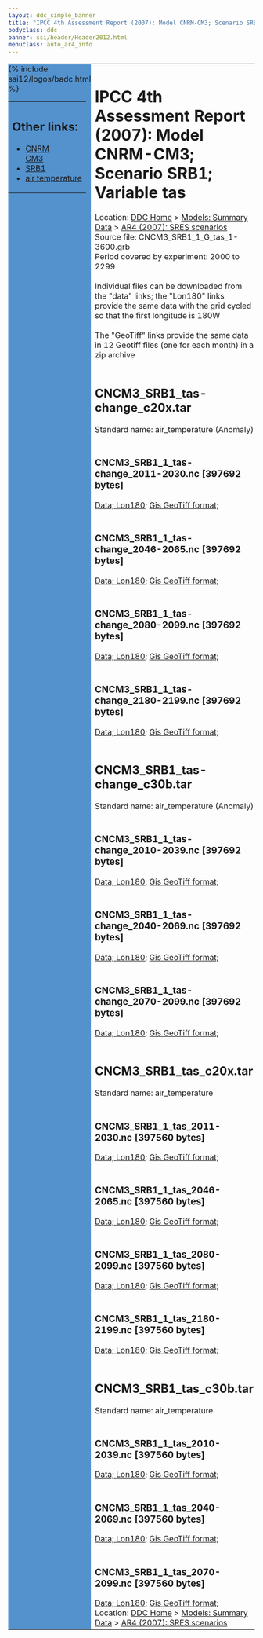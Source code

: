 ```yaml
---
layout: ddc_simple_banner
title: "IPCC 4th Assessment Report (2007): Model CNRM-CM3; Scenario SRB1; Variable tas"
bodyclass: ddc
banner: ssi/header/Header2012.html
menuclass: auto_ar4_info
---
```



<table width="100%" border="0" cellspacing="0" cellpadding="0" style="border-collapse: collapse;">
<tr style="margin:0;padding:0;border:0;">
<td style="margin:0;padding:0;border:0;height:1pt;width:150pt;background:#5492CD;" valign="top" >

<div id="lh-col2" class="auto_ar4_info">
<table class="menumain" bgcolor="#5492CD" cellspacing="0" width="100%" border="0">
<tr><td>
<h2> Other links:</h2>
<ul>
<li><a href="/auto/ar4/model-CNRM-CM3.html">CNRM<br/>CM3</a></li>
<li><a href="/auto/ar4/scenario-SRB1.html">SRB1</a></li>
<li><a href="/auto/ar4/var-air_temperature.html">air temperature</a></li>
</ul>
</td></tr>
{% include ssi12/logos/badc.html %}
</table>
</div>
</td>
<td><h1>IPCC 4th Assessment Report (2007): Model CNRM-CM3; Scenario SRB1; Variable tas</h1>

<!-- Breadcrumb1 -->
<div id="breadcrumb1" align="left">
Location: <a href="/index.html">DDC Home</a> > <a href="/sim/gcm_clim/">Models: Summary Data</a>
> <a href="/sim/gcm_clim/SRES_AR4/index.html">AR4 (2007): SRES scenarios</a>
</div>
<!-- End of Breadcrumb1 -->Source file: CNCM3_SRB1_1_G_tas_1-3600.grb
<br/>
Period covered by experiment: 2000 to 2299<br/>
<br/>Individual files can be downloaded from the "data" links; the "Lon180" links provide the same data
         with the grid cycled so that the first longitude is 180W<br/>
<br/>The "GeoTiff" links provide the same data in 12 Geotiff files (one for each month)
          in a zip archive<br/>
<br/><h2>CNCM3_SRB1_tas-change_c20x.tar</h2>
Standard name: air_temperature (Anomaly)<br>
<br/><h3>CNCM3_SRB1_1_tas-change_2011-2030.nc [397692 bytes]</h3>
<a href="/cgi-bin/downl/ar4_nc/tas/CNCM3_SRB1_1_tas-change_2011-2030.nc">Data; </a><a href="/cgi-bin/downl/ar4_nc/tas/CNCM3_SRB1_1_tas-change_2011-2030.cyto180.nc"> Lon180</a>; <a href="/cgi-bin/downl/ar4_tif/tas/CNCM3_SRB1_1_tas-change_2011-2030.zip">Gis GeoTiff format; </a><br/>
<br/><h3>CNCM3_SRB1_1_tas-change_2046-2065.nc [397692 bytes]</h3>
<a href="/cgi-bin/downl/ar4_nc/tas/CNCM3_SRB1_1_tas-change_2046-2065.nc">Data; </a><a href="/cgi-bin/downl/ar4_nc/tas/CNCM3_SRB1_1_tas-change_2046-2065.cyto180.nc"> Lon180</a>; <a href="/cgi-bin/downl/ar4_tif/tas/CNCM3_SRB1_1_tas-change_2046-2065.zip">Gis GeoTiff format; </a><br/>
<br/><h3>CNCM3_SRB1_1_tas-change_2080-2099.nc [397692 bytes]</h3>
<a href="/cgi-bin/downl/ar4_nc/tas/CNCM3_SRB1_1_tas-change_2080-2099.nc">Data; </a><a href="/cgi-bin/downl/ar4_nc/tas/CNCM3_SRB1_1_tas-change_2080-2099.cyto180.nc"> Lon180</a>; <a href="/cgi-bin/downl/ar4_tif/tas/CNCM3_SRB1_1_tas-change_2080-2099.zip">Gis GeoTiff format; </a><br/>
<br/><h3>CNCM3_SRB1_1_tas-change_2180-2199.nc [397692 bytes]</h3>
<a href="/cgi-bin/downl/ar4_nc/tas/CNCM3_SRB1_1_tas-change_2180-2199.nc">Data; </a><a href="/cgi-bin/downl/ar4_nc/tas/CNCM3_SRB1_1_tas-change_2180-2199.cyto180.nc"> Lon180</a>; <a href="/cgi-bin/downl/ar4_tif/tas/CNCM3_SRB1_1_tas-change_2180-2199.zip">Gis GeoTiff format; </a><br/>
<br/><h2>CNCM3_SRB1_tas-change_c30b.tar</h2>
Standard name: air_temperature (Anomaly)<br>
<br/><h3>CNCM3_SRB1_1_tas-change_2010-2039.nc [397692 bytes]</h3>
<a href="/cgi-bin/downl/ar4_nc/tas/CNCM3_SRB1_1_tas-change_2010-2039.nc">Data; </a><a href="/cgi-bin/downl/ar4_nc/tas/CNCM3_SRB1_1_tas-change_2010-2039.cyto180.nc"> Lon180</a>; <a href="/cgi-bin/downl/ar4_tif/tas/CNCM3_SRB1_1_tas-change_2010-2039.zip">Gis GeoTiff format; </a><br/>
<br/><h3>CNCM3_SRB1_1_tas-change_2040-2069.nc [397692 bytes]</h3>
<a href="/cgi-bin/downl/ar4_nc/tas/CNCM3_SRB1_1_tas-change_2040-2069.nc">Data; </a><a href="/cgi-bin/downl/ar4_nc/tas/CNCM3_SRB1_1_tas-change_2040-2069.cyto180.nc"> Lon180</a>; <a href="/cgi-bin/downl/ar4_tif/tas/CNCM3_SRB1_1_tas-change_2040-2069.zip">Gis GeoTiff format; </a><br/>
<br/><h3>CNCM3_SRB1_1_tas-change_2070-2099.nc [397692 bytes]</h3>
<a href="/cgi-bin/downl/ar4_nc/tas/CNCM3_SRB1_1_tas-change_2070-2099.nc">Data; </a><a href="/cgi-bin/downl/ar4_nc/tas/CNCM3_SRB1_1_tas-change_2070-2099.cyto180.nc"> Lon180</a>; <a href="/cgi-bin/downl/ar4_tif/tas/CNCM3_SRB1_1_tas-change_2070-2099.zip">Gis GeoTiff format; </a><br/>
<br/><h2>CNCM3_SRB1_tas_c20x.tar</h2>
Standard name: air_temperature<br>
<br/><h3>CNCM3_SRB1_1_tas_2011-2030.nc [397560 bytes]</h3>
<a href="/cgi-bin/downl/ar4_nc/tas/CNCM3_SRB1_1_tas_2011-2030.nc">Data; </a><a href="/cgi-bin/downl/ar4_nc/tas/CNCM3_SRB1_1_tas_2011-2030.cyto180.nc"> Lon180</a>; <a href="/cgi-bin/downl/ar4_tif/tas/CNCM3_SRB1_1_tas_2011-2030.zip">Gis GeoTiff format; </a><br/>
<br/><h3>CNCM3_SRB1_1_tas_2046-2065.nc [397560 bytes]</h3>
<a href="/cgi-bin/downl/ar4_nc/tas/CNCM3_SRB1_1_tas_2046-2065.nc">Data; </a><a href="/cgi-bin/downl/ar4_nc/tas/CNCM3_SRB1_1_tas_2046-2065.cyto180.nc"> Lon180</a>; <a href="/cgi-bin/downl/ar4_tif/tas/CNCM3_SRB1_1_tas_2046-2065.zip">Gis GeoTiff format; </a><br/>
<br/><h3>CNCM3_SRB1_1_tas_2080-2099.nc [397560 bytes]</h3>
<a href="/cgi-bin/downl/ar4_nc/tas/CNCM3_SRB1_1_tas_2080-2099.nc">Data; </a><a href="/cgi-bin/downl/ar4_nc/tas/CNCM3_SRB1_1_tas_2080-2099.cyto180.nc"> Lon180</a>; <a href="/cgi-bin/downl/ar4_tif/tas/CNCM3_SRB1_1_tas_2080-2099.zip">Gis GeoTiff format; </a><br/>
<br/><h3>CNCM3_SRB1_1_tas_2180-2199.nc [397560 bytes]</h3>
<a href="/cgi-bin/downl/ar4_nc/tas/CNCM3_SRB1_1_tas_2180-2199.nc">Data; </a><a href="/cgi-bin/downl/ar4_nc/tas/CNCM3_SRB1_1_tas_2180-2199.cyto180.nc"> Lon180</a>; <a href="/cgi-bin/downl/ar4_tif/tas/CNCM3_SRB1_1_tas_2180-2199.zip">Gis GeoTiff format; </a><br/>
<br/><h2>CNCM3_SRB1_tas_c30b.tar</h2>
Standard name: air_temperature<br>
<br/><h3>CNCM3_SRB1_1_tas_2010-2039.nc [397560 bytes]</h3>
<a href="/cgi-bin/downl/ar4_nc/tas/CNCM3_SRB1_1_tas_2010-2039.nc">Data; </a><a href="/cgi-bin/downl/ar4_nc/tas/CNCM3_SRB1_1_tas_2010-2039.cyto180.nc"> Lon180</a>; <a href="/cgi-bin/downl/ar4_tif/tas/CNCM3_SRB1_1_tas_2010-2039.zip">Gis GeoTiff format; </a><br/>
<br/><h3>CNCM3_SRB1_1_tas_2040-2069.nc [397560 bytes]</h3>
<a href="/cgi-bin/downl/ar4_nc/tas/CNCM3_SRB1_1_tas_2040-2069.nc">Data; </a><a href="/cgi-bin/downl/ar4_nc/tas/CNCM3_SRB1_1_tas_2040-2069.cyto180.nc"> Lon180</a>; <a href="/cgi-bin/downl/ar4_tif/tas/CNCM3_SRB1_1_tas_2040-2069.zip">Gis GeoTiff format; </a><br/>
<br/><h3>CNCM3_SRB1_1_tas_2070-2099.nc [397560 bytes]</h3>
<a href="/cgi-bin/downl/ar4_nc/tas/CNCM3_SRB1_1_tas_2070-2099.nc">Data; </a><a href="/cgi-bin/downl/ar4_nc/tas/CNCM3_SRB1_1_tas_2070-2099.cyto180.nc"> Lon180</a>; <a href="/cgi-bin/downl/ar4_tif/tas/CNCM3_SRB1_1_tas_2070-2099.zip">Gis GeoTiff format; </a><br/>
<!-- Breadcrumb2 -->
<div id="breadcrumb2" align="left">
Location: <a href="/index.html">DDC Home</a> > <a href="/sim/gcm_clim/">Models: Summary Data</a>
> <a href="/sim/gcm_clim/SRES_AR4/index.html">AR4 (2007): SRES scenarios</a>
</div>
<!-- End of Breadcrumb2 --></td></tr></table>
